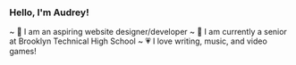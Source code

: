 ### Hello, I'm Audrey!

~ 🎨 I am an aspiring website designer/developer
~ 📝 I am currently a senior at Brooklyn Technical High School
~ 💗 I love writing, music, and video games!
